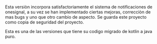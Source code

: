 Esta versiòn incorpora satisfactoriamente el sistema de notificaciones de onesignal, a su vez se han implementado ciertas mejoras, correcciòn de mas bugs y uno que otro cambio de aspecto. Se guarda este proyecto como copia de seguridad del proyecto.

Esta es una de las versiones que tiene su codigo migrado de kotlin a java puro.
